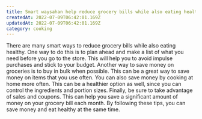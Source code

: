 ```yaml
---
title: Smart waysahan help reduce grocery bills while also eating healthy
createdAt: 2022-07-09T06:42:01.169Z
updatedAt: 2022-07-09T06:42:01.169Z
category: cooking
---
```


There are many smart ways to reduce grocery bills while also eating healthy. One way to do this is to plan ahead and make a list of what you need before you go to the store. This will help you to avoid impulse purchases and stick to your budget. Another way to save money on groceries is to buy in bulk when possible. This can be a great way to save money on items that you use often. You can also save money by cooking at home more often. This can be a healthier option as well, since you can control the ingredients and portion sizes. Finally, be sure to take advantage of sales and coupons. This can help you save a significant amount of money on your grocery bill each month. By following these tips, you can save money and eat healthy at the same time.
